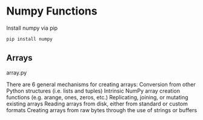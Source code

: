 # Numpy Functions

Install numpy via pip
```bash
pip install numpy
```

## Arrays
array.py

There are 6 general mechanisms for creating arrays:
Conversion from other Python structures (i.e. lists and tuples)
Intrinsic NumPy array creation functions (e.g. arange, ones, zeros, etc.)
Replicating, joining, or mutating existing arrays
Reading arrays from disk, either from standard or custom formats
Creating arrays from raw bytes through the use of strings or buffers


